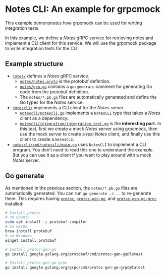 # Notes CLI: An example for grpcmock

This example demonstrates how grpcmock can be used for writing integration tests.

In this example, we define a *Notes* gRPC service for retrieving notes and implement a CLI client for this service.
We will use the grpcmock package to write integration tests for the CLI.

## Example structure

- [`notes/`](./notes/) defines a *Notes* gRPC service.
  - [`notes/notes.proto`](./notes/notes.proto) is the protobuf definition.
  - [`notes/gen.go`](./notes/gen.go) contains a `go:generate` comment for generating Go code from the protobuf definition.
  - The `notes/*.pb.go` files are automatically generated and define the Go types for the *Notes* service.
- [`notescli/`](./notescli/) implements a CLI client for the *Notes* server.
  - [`notescli/notescli.go`](./notescli/notescli.go) implements a `NotesCLI` type that takes a *Notes* client as a dependency.
  - [`notescli/integration/integration_test.go`](./notescli/integration/integration_test.go) is the **interesting part.**
    In this test, first we create a mock *Notes* server using grpcmock, then use the mock server to create a real *Notes* client, and finally use this client to create a `NotesCLI`.
- [`notescli/cmd/notescli/main.go`](./notescli/cmd/notescli/main.go) uses `NotesCLI` to implement a CLI program.
  You don't need to read this one to understand the example.
  But you can use it as a client if you want to play around with a mock *Notes* server.

## Go generate

As mentioned in the previous section, the `notes/*.pb.go` files are automatically generated.
You can run `go generate ./...` to re-generate them.
This requires having [`protoc`](https://protobuf.dev/installation/), [`protoc-gen-go`](https://pkg.go.dev/google.golang.org/protobuf/cmd/protoc-gen-go), and [`protoc-gen-go-grpc`](https://pkg.go.dev/google.golang.org/grpc/cmd/protoc-gen-go-grpc) installed:

```bash
# Install protoc
# on Ubuntu
sudo apt install -y protobuf-compiler
# on macOS
brew install protobuf
# on Windows
winget install protobuf

# Install protoc-gen-go
go install google.golang.org/protobuf/cmd/protoc-gen-go@latest

# Install protoc-gen-go-grpc
go install google.golang.org/grpc/cmd/protoc-gen-go-grpc@latest
```
